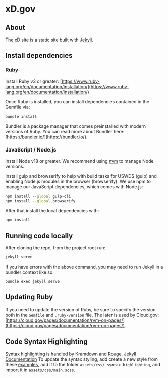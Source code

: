 # xD.gov

## About

The xD site is a static site built with [Jekyll](https://jekyllrb.com/).

## Install dependencies

### Ruby

Install Ruby v3 or greater: [https://www.ruby-lang.org/en/documentation/installation/](https://www.ruby-lang.org/en/documentation/installation/)

Once Ruby is installed, you can install dependencies contained in the Gemfile via:

```bash
bundle install
```

Bundler is a package manager that comes preinstalled with modern versions of Ruby. You can read more about Bundler here: [https://bundler.io/](https://bundler.io/).

### JavaScript / Node.js

Install Node v18 or greater. We recommend using [nvm](https://github.com/nvm-sh/nvm) to manage Node versions.

Install gulp and browserify to help with build tasks for USWDS (gulp) and enabling Node.js modules in the browser (browserify). We use npm to manage our JavaScript dependencies, which comes with Node.js:

```bash
npm install --global gulp-cli
npm install --global browserify
```

After that install the local dependencies with:

```bash
npm install
```

## Running code locally

After cloning the repo, from the project root run:

```bash
jekyll serve
```

If you have errors with the above command, you may need to run Jekyll in a bundler context like so:

```bash
bundle exec jekyll serve
```

## Updating Ruby

If you need to update the version of Ruby, be sure to specify the version both in the `Gemfile` and `.ruby-version` file. The later is used by Cloud.gov: [https://cloud.gov/pages/documentation/rvm-on-pages/](https://cloud.gov/pages/documentation/rvm-on-pages/).


## Code Syntax Highlighting

Syntax highlighting is handled by Kramdown and Rouge.
[Jekyll Documentation](https://jekyllrb.com/docs/liquid/tags/#code-snippet-highlighting)
To update the syntax styling, add create a new style from these [examples](https://jwarby.github.io/jekyll-pygments-themes/languages/ruby.html), add it to the folder `assets/css/_syntax_highlighting`, and import it in `assets/css/main.scss`.
